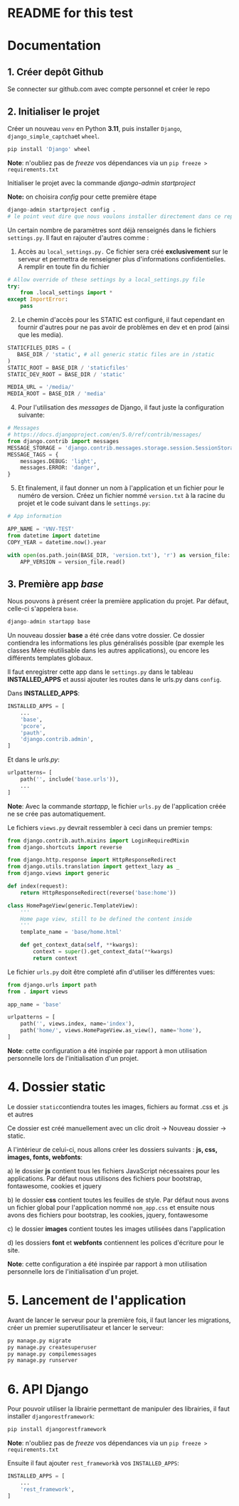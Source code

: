 # README for this test
# Documentation

## 1. Créer depôt Github

Se connecter sur github.com avec compte personnel et créer le repo

## 2. Initialiser le projet

Créer un nouveau `venv` en Python **3.11**, puis installer `Django`, `django_simple_captcha`et `wheel`.

```python
pip install 'Django' wheel
```

**Note**: n'oubliez pas de _freeze_ vos dépendances via un `pip freeze > requirements.txt`

Initialiser le projet avec la commande *django-admin startproject*

**Note:** on choisira *config* pour cette première étape

```python
django-admin startproject config .
# le point veut dire que nous voulons installer directement dans ce repertoire
```

Un certain nombre de paramètres sont déjà renseignés dans le fichiers `settings.py`. Il faut en rajouter d'autres comme :

1. Accès au `local_settings.py.` Ce fichier sera créé **exclusivement** sur le serveur et permettra de renseigner plus d'informations confidentielles. A remplir en toute fin du fichier

```python
# Allow override of these settings by a local_settings.py file
try:
    from .local_settings import *
except ImportError:
    pass
```

2. Le chemin d'accès pour les STATIC est configuré, il faut cependant en fournir d'autres pour ne pas avoir de problèmes en dev et en prod (ainsi que les media).

```python
STATICFILES_DIRS = (
   BASE_DIR / 'static', # all generic static files are in /static
)
STATIC_ROOT = BASE_DIR / 'staticfiles'
STATIC_DEV_ROOT = BASE_DIR / 'static'

MEDIA_URL = '/media/'
MEDIA_ROOT = BASE_DIR / 'media'
```

4. Pour l'utilisation des *messages* de Django, il faut juste la configuration suivante:

```python
# Messages
# https://docs.djangoproject.com/en/5.0/ref/contrib/messages/
from django.contrib import messages
MESSAGE_STORAGE = 'django.contrib.messages.storage.session.SessionStorage'
MESSAGE_TAGS = {
    messages.DEBUG: 'light',
    messages.ERROR: 'danger',
}
```

5. Et finalement, il faut donner un nom à l'application et un fichier pour le numéro de version. Créez un fichier nommé `version.txt` à la racine du projet et le code suivant dans le `settings.py`:

```python
# App information

APP_NAME = 'VNV-TEST'
from datetime import datetime
COPY_YEAR = datetime.now().year

with open(os.path.join(BASE_DIR, 'version.txt'), 'r') as version_file:
    APP_VERSION = version_file.read()
```

## 3. Première app _base_

Nous pouvons à présent créer la première application du projet. Par défaut, celle-ci s'appelera `base`.

```python
django-admin startapp base
```

Un nouveau dossier **base** a été crée dans votre dossier. Ce dossier contiendra les informations les plus généralisés possible (par exemple les classes Mère réutilisable dans les autres applications), ou encore les différents templates globaux.

Il faut enregistrer cette app dans le `settings.py` dans le tableau **INSTALLED_APPS** et aussi ajouter les routes dans le urls.py dans `config`.

Dans **INSTALLED_APPS**:

```py
INSTALLED_APPS = [
    ...
    'base',
    'pcore',
    'pauth',
    'django.contrib.admin',
]
```

Et dans le *urls.py*:

```python
urlpatterns= [
    path('', include('base.urls')),
    ...
]
```

**Note**: Avec la commande *startapp*, le fichier `urls.py` de l'application créée ne se crée pas automatiquement.

Le fichiers `views.py` devrait ressembler à ceci dans un premier temps:

```python
from django.contrib.auth.mixins import LoginRequiredMixin
from django.shortcuts import reverse

from django.http.response import HttpResponseRedirect
from django.utils.translation import gettext_lazy as _
from django.views import generic

def index(request):
    return HttpResponseRedirect(reverse('base:home'))

class HomePageView(generic.TemplateView):
    '''
    Home page view, still to be defined the content inside
    '''
    template_name = 'base/home.html'

    def get_context_data(self, **kwargs):
        context = super().get_context_data(**kwargs)
        return context
```

Le fichier `urls.py` doit être completé afin d'utiliser les différentes vues:

```python
from django.urls import path
from . import views

app_name = 'base'

urlpatterns = [
    path('', views.index, name='index'),
    path('home/', views.HomePageView.as_view(), name='home'),
]
```

**Note**: cette configuration a été inspirée par rapport à mon utilisation personnelle lors de l'initialisation d'un projet.

# 4. Dossier static

Le dossier `static`contiendra toutes les images, fichiers au format .css et .js et autres

Ce dossier est créé manuellement avec un clic droit -> Nouveau dossier -> static.

A l'intérieur de celui-ci, nous allons créer les dossiers suivants : **js, css, images, fonts, webfonts**:

a) le dossier **js** contient tous les fichiers JavaScript nécessaires pour les applications. Par défaut nous utilisons des fichiers pour bootstrap, fontawesome, cookies et jquery

b) le dossier **css** contient toutes les feuilles de style. Par défaut nous avons un fichier global pour l'application nommé `nom_app.css` et ensuite nous avons des fichiers pour bootstrap, les cookies, jquery, fontawesome

c) le dossier **images** contient toutes les images utilisées dans l'application

d) les dossiers **font** et **webfonts** contiennent les polices d'écriture pour le site.

**Note**: cette configuration a été inspirée par rapport à mon utilisation personnelle lors de l'initialisation d'un projet.

# 5. Lancement de l'application

Avant de lancer le serveur pour la première fois, il faut lancer les migrations, créer un premier superutilisateur et lancer le serveur:

```python
py manage.py migrate
py manage.py createsuperuser
py manage.py compilemessages
py manage.py runserver
```

# 6. API Django

Pour pouvoir utiliser la librairie permettant de manipuler des librairies, il faut installer `djangorestframework`:

```python
pip install djangorestframework
```

**Note**: n'oubliez pas de *freeze* vos dépendances via un `pip freeze > requirements.txt`

Ensuite il faut ajouter `rest_framework`à vos `INSTALLED_APPS`:

```python
INSTALLED_APPS = [
    ...
    'rest_framework',
]
```